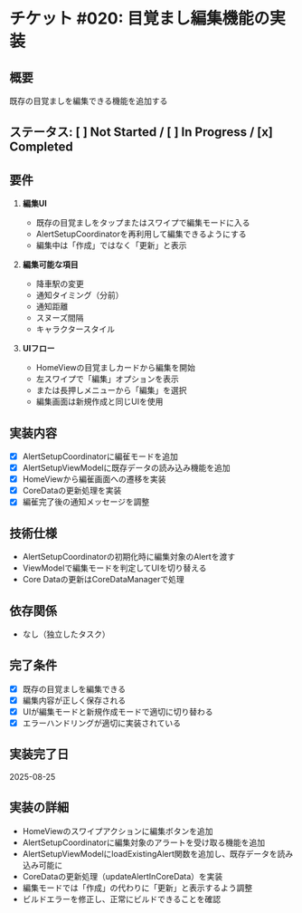 # チケット #020: 目覚まし編集機能の実装

## 概要
既存の目覚ましを編集できる機能を追加する

## ステータス: [ ] Not Started / [ ] In Progress / [x] Completed

## 要件
1. **編集UI**
   - 既存の目覚ましをタップまたはスワイプで編集モードに入る
   - AlertSetupCoordinatorを再利用して編集できるようにする
   - 編集中は「作成」ではなく「更新」と表示

2. **編集可能な項目**
   - 降車駅の変更
   - 通知タイミング（分前）
   - 通知距離
   - スヌーズ間隔
   - キャラクタースタイル

3. **UIフロー**
   - HomeViewの目覚ましカードから編集を開始
   - 左スワイプで「編集」オプションを表示
   - または長押しメニューから「編集」を選択
   - 編集画面は新規作成と同じUIを使用

## 実装内容
- [x] AlertSetupCoordinatorに編雈モードを追加
- [x] AlertSetupViewModelに既存データの読み込み機能を追加
- [x] HomeViewから編雈画面への遷移を実装
- [x] CoreDataの更新処理を実装
- [x] 編雈完了後の通知メッセージを調整

## 技術仕様
- AlertSetupCoordinatorの初期化時に編集対象のAlertを渡す
- ViewModelで編集モードを判定してUIを切り替える
- Core Dataの更新はCoreDataManagerで処理

## 依存関係
- なし（独立したタスク）

## 完了条件
- [x] 既存の目覚ましを編集できる
- [x] 編集内容が正しく保存される
- [x] UIが編集モードと新規作成モードで適切に切り替わる
- [x] エラーハンドリングが適切に実装されている

## 実装完了日
2025-08-25

## 実装の詳細
- HomeViewのスワイプアクションに編集ボタンを追加
- AlertSetupCoordinatorに編集対象のアラートを受け取る機能を追加  
- AlertSetupViewModelにloadExistingAlert関数を追加し、既存データを読み込み可能に
- CoreDataの更新処理（updateAlertInCoreData）を実装
- 編集モードでは「作成」の代わりに「更新」と表示するよう調整
- ビルドエラーを修正し、正常にビルドできることを確認